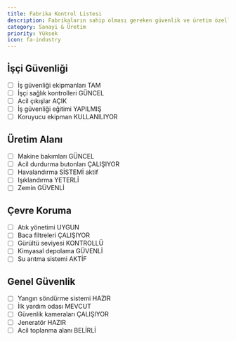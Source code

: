 ```yaml
---
title: Fabrika Kontrol Listesi
description: Fabrikaların sahip olması gereken güvenlik ve üretim özellikleri
category: Sanayi & Üretim
priority: Yüksek
icon: fa-industry
---
```


## İşçi Güvenliği

- [ ] İş güvenliği ekipmanları TAM
- [ ] İşçi sağlık kontrolleri GÜNCEL
- [ ] Acil çıkışlar AÇIK
- [ ] İş güvenliği eğitimi YAPILMIŞ
- [ ] Koruyucu ekipman KULLANILIYOR

## Üretim Alanı

- [ ] Makine bakımları GÜNCEL
- [ ] Acil durdurma butonları ÇALIŞIYOR
- [ ] Havalandırma SİSTEMİ aktif
- [ ] Işıklandırma YETERLİ
- [ ] Zemin GÜVENLİ

## Çevre Koruma

- [ ] Atık yönetimi UYGUN
- [ ] Baca filtreleri ÇALIŞIYOR
- [ ] Gürültü seviyesi KONTROLLÜ
- [ ] Kimyasal depolama GÜVENLİ
- [ ] Su arıtma sistemi AKTİF

## Genel Güvenlik

- [ ] Yangın söndürme sistemi HAZIR
- [ ] İlk yardım odası MEVCUT
- [ ] Güvenlik kameraları ÇALIŞIYOR
- [ ] Jeneratör HAZIR
- [ ] Acil toplanma alanı BELİRLİ
